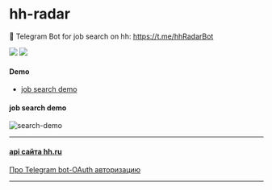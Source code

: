 # hh-radar
🤖 Telegram Bot for job search on hh: https://t.me/hhRadarBot

![](https://img.shields.io/github/languages/top/never-sleeps/hh-radar)
![](https://img.shields.io/github/license/never-sleeps/hh-radar)

#### Demo
- [job search demo](#job-search-demo)


#### job search demo
![search-demo](https://github.com/never-sleeps/hh-radar/blob/documentations/demo/search-demo.gif)

-------------------------------------------------------------------------------
#### **[api сайта hh.ru ](https://github.com/hhru/api/blob/master/README.md#headhunter-api)**
[Про Telegram bot-OAuth авторизацию](https://coderoad.ru/37264827/Telegram-bot-OAuth-%D0%B0%D0%B2%D1%82%D0%BE%D1%80%D0%B8%D0%B7%D0%B0%D1%86%D0%B8%D1%8F)

-------------------------------------------------------------------------------

